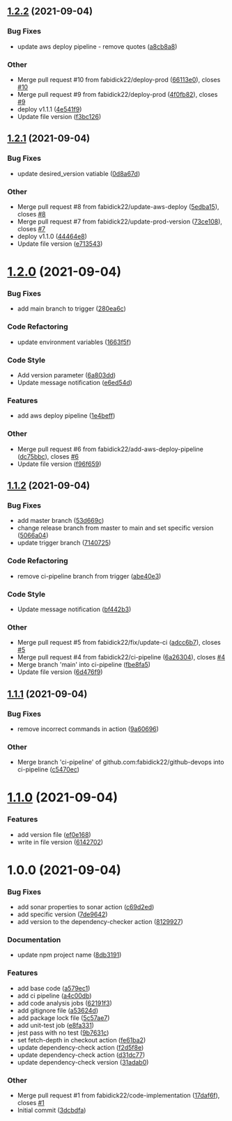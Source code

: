 ## [1.2.2](https://github.com/fabidick22/github-devops/compare/v1.2.1...v1.2.2) (2021-09-04)

### Bug Fixes

- update aws deploy pipeline - remove quotes ([a8cb8a8](https://github.com/fabidick22/github-devops/commit/a8cb8a8d1f65f469b4f603d1adcd8c80a304a49f))

### Other

- Merge pull request #10 from fabidick22/deploy-prod ([66113e0](https://github.com/fabidick22/github-devops/commit/66113e0a1cd3cd43fa2e3f2a45defad50d066e77)), closes [#10](https://github.com/fabidick22/github-devops/issues/10)
- Merge pull request #9 from fabidick22/deploy-prod ([4f0fb82](https://github.com/fabidick22/github-devops/commit/4f0fb82d0d6434328d5d20d1b4d7c3af9d7f5bb9)), closes [#9](https://github.com/fabidick22/github-devops/issues/9)
- deploy v1.1.1 ([4e541f9](https://github.com/fabidick22/github-devops/commit/4e541f9e26e5a1f85f63af3705e5df7f6b1fd34a))
- Update file version ([f3bc126](https://github.com/fabidick22/github-devops/commit/f3bc12650540d6b4172fcc73433a85b3ef61c2b0))

## [1.2.1](https://github.com/fabidick22/github-devops/compare/v1.2.0...v1.2.1) (2021-09-04)

### Bug Fixes

- update desired_version vatiable ([0d8a67d](https://github.com/fabidick22/github-devops/commit/0d8a67df8a943117721b4222a95033bc96ee51d2))

### Other

- Merge pull request #8 from fabidick22/update-aws-deploy ([5edba15](https://github.com/fabidick22/github-devops/commit/5edba1507098a0c4a438a1936749fca827672cb0)), closes [#8](https://github.com/fabidick22/github-devops/issues/8)
- Merge pull request #7 from fabidick22/update-prod-version ([73ce108](https://github.com/fabidick22/github-devops/commit/73ce10826d8d8fd63e438b6e325f201e2c2f6409)), closes [#7](https://github.com/fabidick22/github-devops/issues/7)
- deploy v1.1.0 ([44464e8](https://github.com/fabidick22/github-devops/commit/44464e838e94ee54635cac0124a14fc4beb624c1))
- Update file version ([e713543](https://github.com/fabidick22/github-devops/commit/e713543420e002dca849f2189a3f9599503b49f7))

# [1.2.0](https://github.com/fabidick22/github-devops/compare/v1.1.2...v1.2.0) (2021-09-04)

### Bug Fixes

- add main branch to trigger ([280ea6c](https://github.com/fabidick22/github-devops/commit/280ea6cc21f55e82c9f6831545ea24f510db02d0))

### Code Refactoring

- update environment variables ([1663f5f](https://github.com/fabidick22/github-devops/commit/1663f5f9f6ae5f38a1305811db5f28f722624ede))

### Code Style

- Add version parameter ([6a803dd](https://github.com/fabidick22/github-devops/commit/6a803ddd5b75d6984fc0552fa087c452ebc9f813))
- Update message notification ([e6ed54d](https://github.com/fabidick22/github-devops/commit/e6ed54d837543446b77d59981b34a241e8809a6e))

### Features

- add aws deploy pipeline ([1e4beff](https://github.com/fabidick22/github-devops/commit/1e4beffa59edde5686c65b8710af1f5de22b1102))

### Other

- Merge pull request #6 from fabidick22/add-aws-deploy-pipeline ([dc75bbc](https://github.com/fabidick22/github-devops/commit/dc75bbc9cffe6694b2223dbe70d1a3b6b6c55a0d)), closes [#6](https://github.com/fabidick22/github-devops/issues/6)
- Update file version ([f96f659](https://github.com/fabidick22/github-devops/commit/f96f6597cbb9becf1eb5c516fb779561f87e0c37))

## [1.1.2](https://github.com/fabidick22/github-devops/compare/v1.1.1...v1.1.2) (2021-09-04)

### Bug Fixes

- add master branch ([53d669c](https://github.com/fabidick22/github-devops/commit/53d669c2da1dd2cc83eb52e5f9c2318125ab0bfc))
- change release branch from master to main and set specific version ([5066a04](https://github.com/fabidick22/github-devops/commit/5066a04e23fd429fc21e162f699f1765b3dc645b))
- update trigger branch ([7140725](https://github.com/fabidick22/github-devops/commit/714072567e3179ec2cd3b1b6c52e646d52f71b2e))

### Code Refactoring

- remove ci-pipeline branch from trigger ([abe40e3](https://github.com/fabidick22/github-devops/commit/abe40e3dac79e3df774485d603e5ecf7914e6bd7))

### Code Style

- Update message notification ([bf442b3](https://github.com/fabidick22/github-devops/commit/bf442b343a35d0c3f9af1038f7fb8cd2197f001a))

### Other

- Merge pull request #5 from fabidick22/fix/update-ci ([adcc6b7](https://github.com/fabidick22/github-devops/commit/adcc6b73f4f95553cf02bd9c0aeea0dbdb81f7ae)), closes [#5](https://github.com/fabidick22/github-devops/issues/5)
- Merge pull request #4 from fabidick22/ci-pipeline ([6a26304](https://github.com/fabidick22/github-devops/commit/6a26304aa623ab7772351c2d3e943cf4a81c3e01)), closes [#4](https://github.com/fabidick22/github-devops/issues/4)
- Merge branch 'main' into ci-pipeline ([fbe8fa5](https://github.com/fabidick22/github-devops/commit/fbe8fa577d6dadc211565a31357142fbc77805ef))
- Update file version ([6d476f9](https://github.com/fabidick22/github-devops/commit/6d476f99b7f76229af5f8792bb0fa8051f594e20))

## [1.1.1](https://github.com/fabidick22/github-devops/compare/v1.1.0...v1.1.1) (2021-09-04)

### Bug Fixes

- remove incorrect commands in action ([9a60696](https://github.com/fabidick22/github-devops/commit/9a6069692f835ab0165a652eeadb78df934f666c))

### Other

- Merge branch 'ci-pipeline' of github.com:fabidick22/github-devops into ci-pipeline ([c5470ec](https://github.com/fabidick22/github-devops/commit/c5470eca33fd628a1e7031fd80c5de6682f306dc))

# [1.1.0](https://github.com/fabidick22/github-devops/compare/v1.0.0...v1.1.0) (2021-09-04)

### Features

- add version file ([ef0e168](https://github.com/fabidick22/github-devops/commit/ef0e168d23d1bd172d505f5498086574f805cc1e))
- write in file version ([6142702](https://github.com/fabidick22/github-devops/commit/6142702683fe6a60e5e1ced4295bb9962d39906e))

# 1.0.0 (2021-09-04)

### Bug Fixes

- add sonar properties to sonar action ([c69d2ed](https://github.com/fabidick22/github-devops/commit/c69d2ed0a4882596c3d88967f735729188041861))
- add specific version ([7de9642](https://github.com/fabidick22/github-devops/commit/7de9642bee2a4327f7726e0e07c735a9c725c4e0))
- add version to the dependency-checker action ([8129927](https://github.com/fabidick22/github-devops/commit/81299272b8cf9624a2210c8d259a04b9f2b464f8))

### Documentation

- update npm project name ([8db3191](https://github.com/fabidick22/github-devops/commit/8db3191db3fa2e83a497fdd00cf1133983cddeb9))

### Features

- add base code ([a579ec1](https://github.com/fabidick22/github-devops/commit/a579ec19118d51c4a12d108a06f638d3fe7c6f6d))
- add ci pipeline ([a4c00db](https://github.com/fabidick22/github-devops/commit/a4c00db3a7fdb8a74e7ea17c5c598a513474a841))
- add code analysis jobs ([62191f3](https://github.com/fabidick22/github-devops/commit/62191f392d9788ec279e4f4aa7c6f83d42f8f30f))
- add gitignore file ([a53624d](https://github.com/fabidick22/github-devops/commit/a53624d26e45fdb920f194d869147c764483a5e2))
- add package lock file ([5c57ae7](https://github.com/fabidick22/github-devops/commit/5c57ae7ed638f6eb06cc266632c1d048a59d69a3))
- add unit-test job ([e8fa331](https://github.com/fabidick22/github-devops/commit/e8fa33112d2051ffc346ee901049f55bf6edea10))
- jest pass with no test ([9b7631c](https://github.com/fabidick22/github-devops/commit/9b7631cd7374060a28fae85965570c3643636821))
- set fetch-depth in checkout action ([fe61ba2](https://github.com/fabidick22/github-devops/commit/fe61ba2dba5b24dc5b859977f188c6678d69bf1e))
- update dependency-check action ([f2d5f8e](https://github.com/fabidick22/github-devops/commit/f2d5f8e854d84729ae18db77a36400dbc2911a07))
- update dependency-check action ([d31dc77](https://github.com/fabidick22/github-devops/commit/d31dc77af88568c8fb9c416adcb6b144f83ac3ee))
- update dependency-check version ([31adab0](https://github.com/fabidick22/github-devops/commit/31adab021463adfa2f5cca1cf888463823ab0708))

### Other

- Merge pull request #1 from fabidick22/code-implementation ([17daf6f](https://github.com/fabidick22/github-devops/commit/17daf6fb1188e93fdb3c00b29b9382ec0455f0b2)), closes [#1](https://github.com/fabidick22/github-devops/issues/1)
- Initial commit ([3dcbdfa](https://github.com/fabidick22/github-devops/commit/3dcbdfaaf5918b2f264479fc40d70244c83bca9b))

